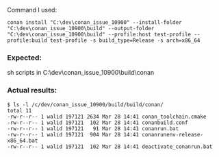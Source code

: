 Command I used:

```
conan install "C:\dev\conan_issue_10900" --install-folder "C:\dev\conan_issue_10900\build" --output-folder "C:\dev\conan_issue_10900\build" --profile:host test-profile --profile:build test-profile -s build_type=Release -s arch=x86_64
```

### Expected:

sh scripts in C:\dev\conan_issue_10900\build\conan


### Actual results:

```
$ ls -l /c/dev/conan_issue_10900/build/build/conan/
total 11
-rw-r--r-- 1 walid 197121 2634 Mar 28 14:41 conan_toolchain.cmake
-rw-r--r-- 1 walid 197121  102 Mar 28 14:41 conanbuild.conf
-rw-r--r-- 1 walid 197121   91 Mar 28 14:41 conanrun.bat
-rw-r--r-- 1 walid 197121  904 Mar 28 14:41 conanrunenv-release-x86_64.bat
-rw-r--r-- 1 walid 197121  102 Mar 28 14:41 deactivate_conanrun.bat
```